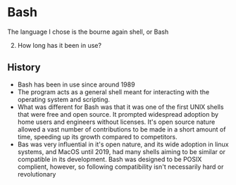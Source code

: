 # Bash 
The language I chose is the bourne again shell, or Bash

2. How long has it been in use?
## History
- Bash has been in use since around 1989
- The program acts as a general shell meant for interacting with the operating system and scripting. 
- What was different for Bash was that it was one of the first UNIX shells that were free and open source. It prompted widespread adoption by home users and engineers without licenses. It's open source nature allowed a vast number of contributions to be made in a short amount of time, speeding up its growth compared to competitors.
- Bas was very influential in it's open nature, and its wide adoption in linux systems, and MacOS until 2019, had many shells aiming to be similar or compatible in its development. Bash was designed to be POSIX  complient, however, so following compatibility isn't necessarily hard or revolutionary